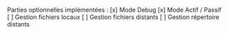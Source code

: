 Parties optionnelles implémentées :
[x] Mode Debug
[x] Mode Actif / Passif
[ ] Gestion fichiers locaux
[ ] Gestion fichiers distants
[ ] Gestion répertoire distants
